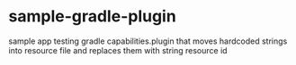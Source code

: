 # sample-gradle-plugin
sample app testing gradle capabilities.plugin that moves hardcoded strings into resource file and replaces them with string resource id
